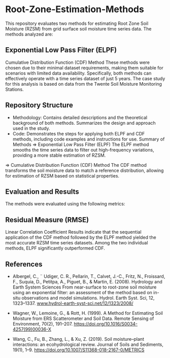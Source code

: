 # Root-Zone-Estimation-Methods
This repository evaluates two methods for estimating Root Zone Soil Moisture (RZSM) from grid surface soil moisture time series data. The methods analyzed are:

## Exponential Low Pass Filter (ELPF)
Cumulative Distribution Function (CDF) Method
These methods were chosen due to their minimal dataset requirements, making them suitable for scenarios with limited data availability. Specifically, both methods can effectively operate with a time series dataset of just 5 years. The case study for this analysis is based on data from the Twente Soil Moisture Monitoring Stations.

## Repository Structure
* Methodology: Contains detailed descriptions and the theoretical background of both methods. Summarizes the design and approach used in the study.
* Code: Demonstrates the steps for applying both ELPF and CDF methods, including code examples and instructions for use.
Summary of Methods
=> Exponential Low Pass Filter (ELPF)
The ELPF method smooths the time series data to filter out high-frequency variations, providing a more stable estimation of RZSM.

=> Cumulative Distribution Function (CDF) Method
The CDF method transforms the soil moisture data to match a reference distribution, allowing for estimation of RZSM based on statistical properties.

## Evaluation and Results
The methods were evaluated using the following metrics:

## Residual Measure (RMSE)
Linear Correlation Coefficient
Results indicate that the sequential application of the CDF method followed by the ELPF method yielded the most accurate RZSM time series datasets. Among the two individual methods, ELPF significantly outperformed CDF.



## References 
* Albergel, C., ¨ Udiger, C. R., Pellarin, T., Calvet, J.-C., Fritz, N., Froissard, F., Suquia, D., Petitpa, A., Piguet, B., & Martin, E. (2008). Hydrology and Earth System Sciences From near-surface to root-zone soil moisture using an exponential filter: an assessment of the method based on in-situ observations and model simulations. Hydrol. Earth Syst. Sci, 12, 1323–1337. www.hydrol-earth-syst-sci.net/12/1323/2008/

* Wagner, W., Lemoine, G., & Rott, H. (1999). A Method for Estimating Soil Moisture from ERS Scatterometer and Soil Data. Remote Sensing of Environment, 70(2), 191–207. https://doi.org/10.1016/S0034-4257(99)00036-X

* Wang, C., Fu, B., Zhang, L., & Xu, Z. (2019). Soil moisture–plant interactions: an ecohydrological review. Journal of Soils and Sediments, 19(1), 1–9. https://doi.org/10.1007/S11368-018-2167-0/METRICS

